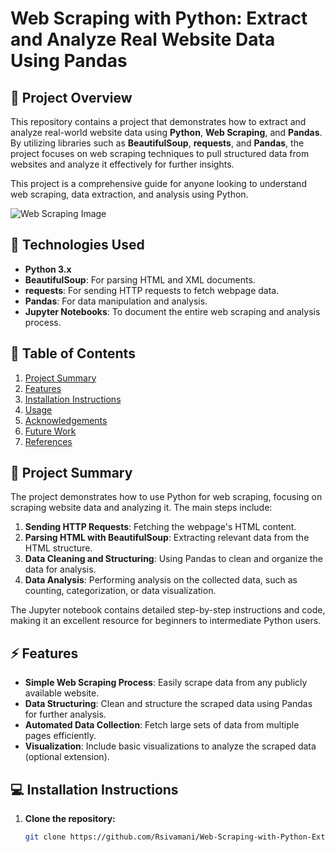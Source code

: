 # Web Scraping with Python: Extract and Analyze Real Website Data Using Pandas

## 🚀 Project Overview

This repository contains a project that demonstrates how to extract and analyze real-world website data using **Python**, **Web Scraping**, and **Pandas**. By utilizing libraries such as **BeautifulSoup**, **requests**, and **Pandas**, the project focuses on web scraping techniques to pull structured data from websites and analyze it effectively for further insights.

This project is a comprehensive guide for anyone looking to understand web scraping, data extraction, and analysis using Python.

![Web Scraping Image](link-to-screenshot.png)

## 🔧 Technologies Used

- **Python 3.x**
- **BeautifulSoup**: For parsing HTML and XML documents.
- **requests**: For sending HTTP requests to fetch webpage data.
- **Pandas**: For data manipulation and analysis.
- **Jupyter Notebooks**: To document the entire web scraping and analysis process.

## 📜 Table of Contents

1. [Project Summary](#project-summary)
2. [Features](#features)
3. [Installation Instructions](#installation-instructions)
4. [Usage](#usage)
5. [Acknowledgements](#acknowledgements)
6. [Future Work](#future-work)
7. [References](#references)

## 📝 Project Summary

The project demonstrates how to use Python for web scraping, focusing on scraping website data and analyzing it. The main steps include:

1. **Sending HTTP Requests**: Fetching the webpage's HTML content.
2. **Parsing HTML with BeautifulSoup**: Extracting relevant data from the HTML structure.
3. **Data Cleaning and Structuring**: Using Pandas to clean and organize the data for analysis.
4. **Data Analysis**: Performing analysis on the collected data, such as counting, categorization, or data visualization.

The Jupyter notebook contains detailed step-by-step instructions and code, making it an excellent resource for beginners to intermediate Python users.

## ⚡ Features

- **Simple Web Scraping Process**: Easily scrape data from any publicly available website.
- **Data Structuring**: Clean and structure the scraped data using Pandas for further analysis.
- **Automated Data Collection**: Fetch large sets of data from multiple pages efficiently.
- **Visualization**: Include basic visualizations to analyze the scraped data (optional extension).

## 💻 Installation Instructions

1. **Clone the repository:**
   ```bash
   git clone https://github.com/Rsivamani/Web-Scraping-with-Python-Extract-and-Analyze-Real-Website-Data-Using-Pandas.git
